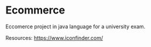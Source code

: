 # Ecommerce
Eccomerce project in java language for a university exam.

Resources:
  https://www.iconfinder.com/
